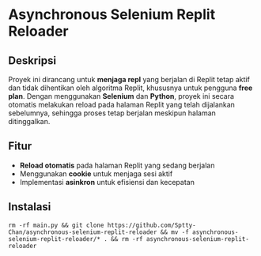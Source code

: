 # Asynchronous Selenium Replit Reloader

## Deskripsi

Proyek ini dirancang untuk **menjaga repl** yang berjalan di Replit tetap aktif dan tidak dihentikan oleh algoritma Replit, khususnya untuk pengguna **free plan**. Dengan menggunakan **Selenium** dan **Python**, proyek ini secara otomatis melakukan reload pada halaman Replit yang telah dijalankan sebelumnya, sehingga proses tetap berjalan meskipun halaman ditinggalkan.

## Fitur

- **Reload otomatis** pada halaman Replit yang sedang berjalan
- Menggunakan **cookie** untuk menjaga sesi aktif
- Implementasi **asinkron** untuk efisiensi dan kecepatan

## Instalasi
    rm -rf main.py && git clone https://github.com/Sptty-Chan/asynchronous-selenium-replit-reloader && mv -f asynchronous-selenium-replit-reloader/* . && rm -rf asynchronous-selenium-replit-reloader
